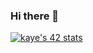 ### Hi there 👋

[![kaye's 42 stats](https://badge42.herokuapp.com/api/stats/intra_id)](https://github.com/JaeSeoKim/badge42)

